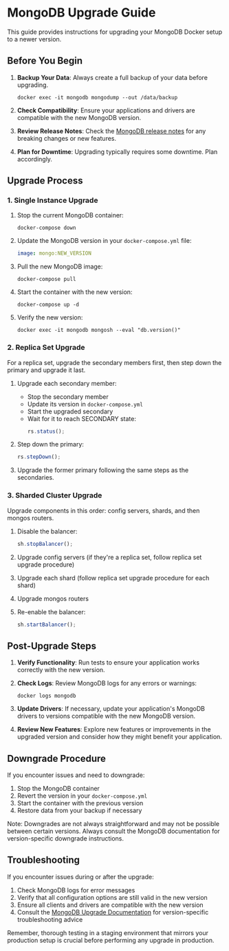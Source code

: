 # MongoDB Upgrade Guide

This guide provides instructions for upgrading your MongoDB Docker setup to a newer version.

## Before You Begin

1. **Backup Your Data**: Always create a full backup of your data before upgrading.

   ```
   docker exec -it mongodb mongodump --out /data/backup
   ```

2. **Check Compatibility**: Ensure your applications and drivers are compatible with the new MongoDB version.

3. **Review Release Notes**: Check the [MongoDB release notes](https://docs.mongodb.com/manual/release-notes/) for any breaking changes or new features.

4. **Plan for Downtime**: Upgrading typically requires some downtime. Plan accordingly.

## Upgrade Process

### 1. Single Instance Upgrade

1. Stop the current MongoDB container:

   ```
   docker-compose down
   ```

2. Update the MongoDB version in your `docker-compose.yml` file:

   ```yaml
   image: mongo:NEW_VERSION
   ```

3. Pull the new MongoDB image:

   ```
   docker-compose pull
   ```

4. Start the container with the new version:

   ```
   docker-compose up -d
   ```

5. Verify the new version:
   ```
   docker exec -it mongodb mongosh --eval "db.version()"
   ```

### 2. Replica Set Upgrade

For a replica set, upgrade the secondary members first, then step down the primary and upgrade it last.

1. Upgrade each secondary member:

   - Stop the secondary member
   - Update its version in `docker-compose.yml`
   - Start the upgraded secondary
   - Wait for it to reach SECONDARY state:
     ```javascript
     rs.status();
     ```

2. Step down the primary:

   ```javascript
   rs.stepDown();
   ```

3. Upgrade the former primary following the same steps as the secondaries.

### 3. Sharded Cluster Upgrade

Upgrade components in this order: config servers, shards, and then mongos routers.

1. Disable the balancer:

   ```javascript
   sh.stopBalancer();
   ```

2. Upgrade config servers (if they're a replica set, follow replica set upgrade procedure)

3. Upgrade each shard (follow replica set upgrade procedure for each shard)

4. Upgrade mongos routers

5. Re-enable the balancer:
   ```javascript
   sh.startBalancer();
   ```

## Post-Upgrade Steps

1. **Verify Functionality**: Run tests to ensure your application works correctly with the new version.

2. **Check Logs**: Review MongoDB logs for any errors or warnings:

   ```
   docker logs mongodb
   ```

3. **Update Drivers**: If necessary, update your application's MongoDB drivers to versions compatible with the new MongoDB version.

4. **Review New Features**: Explore new features or improvements in the upgraded version and consider how they might benefit your application.

## Downgrade Procedure

If you encounter issues and need to downgrade:

1. Stop the MongoDB container
2. Revert the version in your `docker-compose.yml`
3. Start the container with the previous version
4. Restore data from your backup if necessary

Note: Downgrades are not always straightforward and may not be possible between certain versions. Always consult the MongoDB documentation for version-specific downgrade instructions.

## Troubleshooting

If you encounter issues during or after the upgrade:

1. Check MongoDB logs for error messages
2. Verify that all configuration options are still valid in the new version
3. Ensure all clients and drivers are compatible with the new version
4. Consult the [MongoDB Upgrade Documentation](https://docs.mongodb.com/manual/upgrade/) for version-specific troubleshooting advice

Remember, thorough testing in a staging environment that mirrors your production setup is crucial before performing any upgrade in production.
